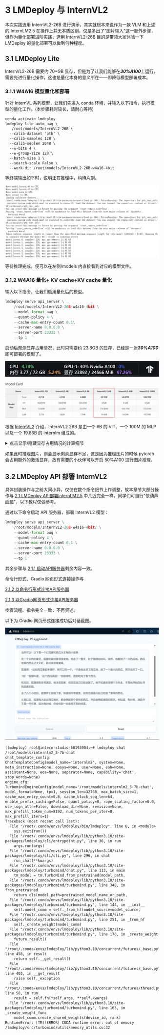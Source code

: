 # 3 LMDeploy 与 InternVL2

本次实践选用 InternVL2-26B 进行演示，其实就根本来说作为一款 VLM 和上述的 InternLM2.5 在操作上并无本质区别，仅是多出了"图片输入"这一额外步骤，但作为量化部署进阶实践，选用 InternVL2-26B 目的是带领大家体验一下 LMDeploy 的量化部署可以做到何种程度。

## 3.1 LMDeploy Lite

InternVL2-26B 需要约 70+GB 显存，但是为了让我们能够在***30%A100***上运行，需要先进行量化操作，这也是量化本身的意义所在——即降低模型部署成本。

### 3.1.1 W4A16 模型量化和部署

针对 InternVL 系列模型，让我们先进入 conda 环境，并输入以下指令，执行模型的量化工作。(本步骤耗时较长，请耐心等待)

```Plain
conda activate lmdeploy
lmdeploy lite auto_awq \
   /root/models/InternVL2-26B \
  --calib-dataset 'ptb' \
  --calib-samples 128 \
  --calib-seqlen 2048 \
  --w-bits 4 \
  --w-group-size 128 \
  --batch-size 1 \
  --search-scale False \
  --work-dir /root/models/InternVL2-26B-w4a16-4bit
```

等终端输出如下时，说明正在推理中，稍待片刻。

![img](https://raw.githubusercontent.com/BigWhiteFox/pictures/main/31.png)

等待推理完成，便可以在左侧/models 内直接看到对应的模型文件。

### 3.1.2 W4A16 量化+ KV cache+KV cache 量化

输入以下指令，让我们启用量化后的模型。

```Python
lmdeploy serve api_server \
    /root/models/InternVL2-26B-w4a16-4bit \
    --model-format awq \
    --quant-policy 4 \
    --cache-max-entry-count 0.1\
    --server-name 0.0.0.0 \
    --server-port 23333 \
    --tp 1
```

启动后观测显存占用情况，此时只需要约 23.8GB 的显存，已经是一张***30%A100***即可部署的模型了。

![img](https://raw.githubusercontent.com/BigWhiteFox/pictures/main/32.png)

![img](https://raw.githubusercontent.com/BigWhiteFox/pictures/main/33.png)

根据 [InternVL2](https://internvl.github.io/blog/2024-07-02-InternVL-2.0/) 介绍，InternVL2 26B 是由一个 6B 的 ViT、一个 100M 的 MLP 以及一个 19.86B 的 internlm 组成的。

<details>   <summary>点击显示/隐藏显存占用情况的计算细节</summary>      让我们来计算一下使用 A100 80GB 直接启动模型的显存占用情况：<br>   1、在 fp16 精度下，6BViT 模型权重占用 12GB：60×10^9 parameters×2 Bytes/parameter=12GB<br>   2、在 fp16 精度下，19.86B≈20B 的 internlm 模型权重占用 40GB：200×10^9 parameters×2 Bytes/parameter=40GB<br>   3、kv cache 占用 22.4GB：剩余显存 80-12-40=28GB，kv cache 默认占用 80%，即 28*0.8=22.4GB<br>   4、其他项<br>   是故总占用=Vit 权重占用 12GB+internlm 模型权重占用 40GB+kv cache 占用 22.4GB+其他项≥74.4GB<br>      对于使用 30%A100*1 (24GB 显存容量) 联合部署的显存情况 (23.8GB)：<br>   1、在 fp16 精度下，6BViT 模型权重占用 12GB：60×10^9 parameters×2 Bytes/parameter=12GB (ViT 使用精度为 fp16 的 pytorch 推理，量化只对 internlm 起效果)<br>   2、在 int4 精度下，19.86B≈20B 的 internlm 模型权重占用 10GB：200×10^9 parameters×0.5 Bytes/parameter=10GB<br>   3、kv cache 占用 0.2GB：剩余显存 24-12-10=2GB，kv cache 修改为占用 10%，即 2*0.1=0.2GB<br>   4、其他项 1.6GB<br>   是故 23.8GB=Vit 权重占用 12GB+internlm 模型权重占用 10GB+kv cache 占用 0.2GB+其他项 1.6GB </details>

如果此时推理图片，则会显示剩余显存不足，这是因为推理图片的时候 pytorch 会占用额外的激活显存，故有需要的小伙伴可以开启 50%A100 进行图片推理。

## <a id="3.2">3.2 LMDeploy API 部署 InternVL2</a>

具体封装操作与之前大同小异，仅仅在数个指令细节上作调整，故本章节大部分操作与 [2.1 LMDeploy API部署InternLM2.5](#2.1) 中几近完全一样，同学们可自行"依葫芦画瓢"，以下教程仅做参考。

通过以下命令启动 API 服务器，部署 InternVL2 模型：

```Python
lmdeploy serve api_server \
    /root/models/InternVL2-26B-w4a16-4bit/ \
    --model-format awq \
    --quant-policy 4 \
    --cache-max-entry-count 0.1 \
    --server-name 0.0.0.0 \
    --server-port 23333 \
    --tp 1
```

其余步骤与 [2.1.1 启动API服务器](#2.1.1)剩余内容一致。

命令行形式、Gradio 网页形式连接操作与

[2.1.2 以命令行形式连接API服务器](#2.1.2) 

[2.1.3 以Gradio网页形式连接API服务器](#2.1.3)

步骤流程、指令完全一致，不再赘述。

以下为 Gradio 网页形式连接成功后对话截图。

![img](https://raw.githubusercontent.com/BigWhiteFox/pictures/main/34.png)







```
(lmdeploy) root@intern-studio-50193904:~# lmdeploy chat /root/models/internlm2_5-7b-chat
chat_template_config:
ChatTemplateConfig(model_name='internlm2', system=None, meta_instruction=None, eosys=None, user=None, eoh=None, assistant=None, eoa=None, separator=None, capability='chat', stop_words=None)
engine_cfg:
TurbomindEngineConfig(model_name='/root/models/internlm2_5-7b-chat', model_format=None, tp=1, session_len=32768, max_batch_size=1, cache_max_entry_count=0.8, cache_block_seq_len=64, enable_prefix_caching=False, quant_policy=0, rope_scaling_factor=0.0, use_logn_attn=False, download_dir=None, revision=None, max_prefill_token_num=8192, num_tokens_per_iter=0, max_prefill_iters=1)
Traceback (most recent call last):
  File "/root/.conda/envs/lmdeploy/bin/lmdeploy", line 8, in <module>
    sys.exit(run())
  File "/root/.conda/envs/lmdeploy/lib/python3.10/site-packages/lmdeploy/cli/entrypoint.py", line 36, in run
    args.run(args)
  File "/root/.conda/envs/lmdeploy/lib/python3.10/site-packages/lmdeploy/cli/cli.py", line 296, in chat
    run_chat(**kwargs)
  File "/root/.conda/envs/lmdeploy/lib/python3.10/site-packages/lmdeploy/turbomind/chat.py", line 113, in main
    tm_model = tm.TurboMind.from_pretrained(model_path,
  File "/root/.conda/envs/lmdeploy/lib/python3.10/site-packages/lmdeploy/turbomind/turbomind.py", line 340, in from_pretrained
    return cls(model_path=pretrained_model_name_or_path,
  File "/root/.conda/envs/lmdeploy/lib/python3.10/site-packages/lmdeploy/turbomind/turbomind.py", line 144, in __init__
    self.model_comm = self._from_hf(model_source=model_source,
  File "/root/.conda/envs/lmdeploy/lib/python3.10/site-packages/lmdeploy/turbomind/turbomind.py", line 251, in _from_hf
    self._create_weight(model_comm)
  File "/root/.conda/envs/lmdeploy/lib/python3.10/site-packages/lmdeploy/turbomind/turbomind.py", line 170, in _create_weight
    future.result()
  File "/root/.conda/envs/lmdeploy/lib/python3.10/concurrent/futures/_base.py", line 458, in result
    return self.__get_result()
  File "/root/.conda/envs/lmdeploy/lib/python3.10/concurrent/futures/_base.py", line 403, in __get_result
    raise self._exception
  File "/root/.conda/envs/lmdeploy/lib/python3.10/concurrent/futures/thread.py", line 58, in run
    result = self.fn(*self.args, **self.kwargs)
  File "/root/.conda/envs/lmdeploy/lib/python3.10/site-packages/lmdeploy/turbomind/turbomind.py", line 163, in _create_weight_func
    model_comm.create_shared_weights(device_id, rank)
RuntimeError: [TM][ERROR] CUDA runtime error: out of memory /lmdeploy/src/turbomind/utils/memory_utils.cu:32 
```